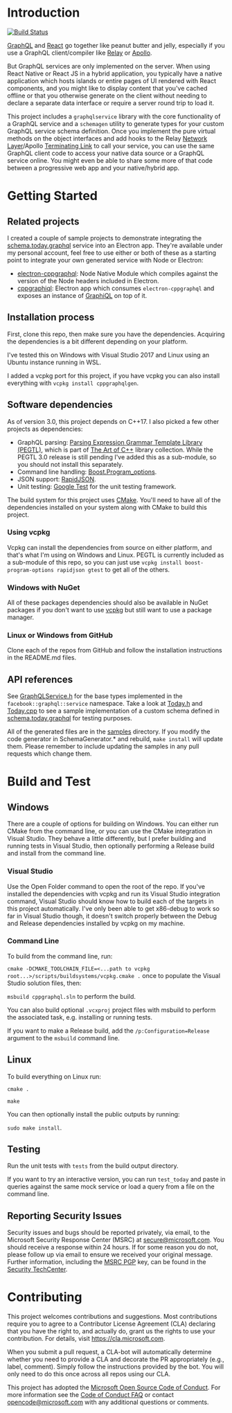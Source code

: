 # Introduction 

[![Build Status](https://dev.azure.com/wravery/Build%20Pipelines/_apis/build/status/CppGraphQLGen-CI%20(Microsoft)?branchName=master)](https://dev.azure.com/wravery/Build%20Pipelines/_build/latest?definitionId=7&branchName=master)

[GraphQL](https://graphql.org/) and [React](https://reactjs.org/) go together like peanut butter
and jelly, especially if you use a GraphQL client/compiler like [Relay](http://facebook.github.io/relay/en/)
or [Apollo](https://github.com/apollographql/apollo-client).

But GraphQL services are only implemented on the server. When using React Native or React JS in a
hybrid application, you typically have a native application which hosts islands or entire pages of
UI rendered with React components, and you might like to display content that you've cached offline
or that you otherwise generate on the client without needing to declare a separate data interface
or require a server round trip to load it.

This project includes a `graphqlservice` library with the core functionality of a GraphQL service
and a `schemagen` utility to generate types for your custom GraphQL service schema definition. Once
you implement the pure virtual methods on the object interfaces and add hooks to the Relay
[Network Layer](https://facebook.github.io/relay/docs/en/network-layer.html)/Apollo
[Terminating Link](https://www.apollographql.com/docs/link/overview.html#terminating) to call your
service, you can use the same GraphQL client code to access your native data source or a GraphQL
service online. You might even be able to share some more of that code between a progressive web
app and your native/hybrid app.

# Getting Started

## Related projects

I created a couple of sample projects to demonstrate integrating the [schema.today.graphql](./samples/schema.today.graphql)
service into an Electron app. They're available under my personal account, feel free to use either or both of these as a
starting point to integrate your own generated service with Node or Electron:
* [electron-cppgraphql](https://github.com/wravery/electron-cppgraphql): Node Native Module which compiles
against the version of the Node headers included in Electron.
* [cppgraphiql](https://github.com/wravery/cppgraphiql): Electron app which consumes `electron-cppgraphql` and
exposes an instance of [GraphiQL](https://github.com/graphql/graphiql) on top of it.

## Installation process

First, clone this repo, then make sure you have the dependencies. Acquiring the dependencies is a
bit different depending on your platform.

I've tested this on Windows with Visual Studio 2017 and Linux using an Ubuntu instance running in
WSL.

I added a vcpkg port for this project, if you have vcpkg you can also install everything with `vcpkg install cppgraphqlgen`.

## Software dependencies

As of version 3.0, this project depends on C++17. I also picked a few other projects as dependencies:

- GraphQL parsing: [Parsing Expression Grammar Template Library (PEGTL)](https://github.com/taocpp/PEGTL), which is part of [The Art of C++](https://taocpp.github.io/) library collection. While the PEGTL 3.0 release is still pending I've added this as a sub-module, so you should not install this separately.
- Command line handling: [Boost.Program_options](https://www.boost.org/doc/libs/1_69_0/doc/html/program_options.html).
- JSON support: [RapidJSON](https://github.com/Tencent/rapidjson).
- Unit testing: [Google Test](https://github.com/google/googletest) for the unit testing framework.

The build system for this project uses [CMake](http://www.cmake.org/). You'll need to have all of the
dependencies installed on your system along with CMake to build this project.

### Using vcpkg

Vcpkg can install the dependencies from source on either platform, and that's what I'm using on Windows and Linux.
PEGTL is currently included as a sub-module of this repo, so you can just use `vcpkg install boost-program-options rapidjson gtest`
to get all of the others.

### Windows with NuGet

All of these packages dependencies should also be available in NuGet packages if you don't want to
use [vcpkg](https://github.com/Microsoft/vcpkg) but still want to use a package manager.

### Linux or Windows from GitHub

Clone each of the repos from GitHub and follow the installation instructions in the README.md
files.

## API references

See [GraphQLService.h](include/graphqlservice/GraphQLService.h) for the base types implemented in
the `facebook::graphql::service` namespace. Take a look at [Today.h](include/Today.h) and [Today.cpp](Today.cpp)
to see a sample implementation of a custom schema defined in [schema.today.graphql](samples/schema.today.graphql)
for testing purposes.

All of the generated files are in the [samples](samples/) directory. If you modify the code
generator in SchemaGenerator.* and rebuild, `make install` will update them. Please remember to
include updating the samples in any pull requests which change them.

# Build and Test

## Windows

There are a couple of options for building on Windows. You can either run CMake from the command
line, or you can use the CMake integration in Visual Studio. They behave a little differently, but
I prefer building and running tests in Visual Studio, then optionally performing a Release build
and install from the command line.

### Visual Studio

Use the Open Folder command to open the root of the repo. If you've installed the dependencies with
vcpkg and run its Visual Studio integration command, Visual Studio should know how to build each of
the targets in this project automatically. I've only been able to get x86-debug to work so far in
Visual Studio though, it doesn't switch properly between the Debug and Release dependencies
installed by vcpkg on my machine.

### Command Line

To build from the command line, run:

`cmake -DCMAKE_TOOLCHAIN_FILE=<...path to vcpkg root...>/scripts/buildsystems/vcpkg.cmake .` once
to populate the Visual Studio solution files, then:

`msbuild cppgraphql.sln` to perform the build.

You can also build optional `.vcxproj` project files with msbuild to perform the associated task,
e.g. installing or running tests.

If you want to make a Release build, add the `/p:Configuration=Release` argument to the `msbuild`
command line.

## Linux

To build everything on Linux run:

`cmake .`

`make`

You can then optionally install the public outputs by running:

`sudo make install`.

## Testing

Run the unit tests with `tests` from the build output directory.

If you want to try an interactive version, you can run `test_today` and paste in queries against
the same mock service or load a query from a file on the command line.

## Reporting Security Issues

Security issues and bugs should be reported privately, via email, to the Microsoft Security
Response Center (MSRC) at [secure@microsoft.com](mailto:secure@microsoft.com). You should
receive a response within 24 hours. If for some reason you do not, please follow up via
email to ensure we received your original message. Further information, including the
[MSRC PGP](https://technet.microsoft.com/en-us/security/dn606155) key, can be found in
the [Security TechCenter](https://technet.microsoft.com/en-us/security/default).

# Contributing

This project welcomes contributions and suggestions.  Most contributions require you to agree to a
Contributor License Agreement (CLA) declaring that you have the right to, and actually do, grant us
the rights to use your contribution. For details, visit https://cla.microsoft.com.

When you submit a pull request, a CLA-bot will automatically determine whether you need to provide
a CLA and decorate the PR appropriately (e.g., label, comment). Simply follow the instructions
provided by the bot. You will only need to do this once across all repos using our CLA.

This project has adopted the [Microsoft Open Source Code of Conduct](https://opensource.microsoft.com/codeofconduct/).
For more information see the [Code of Conduct FAQ](https://opensource.microsoft.com/codeofconduct/faq/) or
contact [opencode@microsoft.com](mailto:opencode@microsoft.com) with any additional questions or comments.
